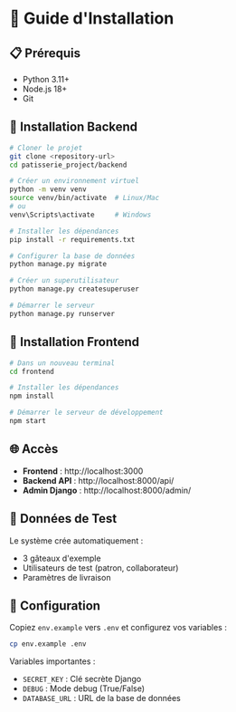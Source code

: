 # 🚀 Guide d'Installation

## 📋 Prérequis

- Python 3.11+
- Node.js 18+
- Git

## 🔧 Installation Backend

```bash
# Cloner le projet
git clone <repository-url>
cd patisserie_project/backend

# Créer un environnement virtuel
python -m venv venv
source venv/bin/activate  # Linux/Mac
# ou
venv\Scripts\activate     # Windows

# Installer les dépendances
pip install -r requirements.txt

# Configurer la base de données
python manage.py migrate

# Créer un superutilisateur
python manage.py createsuperuser

# Démarrer le serveur
python manage.py runserver
```

## 🎨 Installation Frontend

```bash
# Dans un nouveau terminal
cd frontend

# Installer les dépendances
npm install

# Démarrer le serveur de développement
npm start
```

## 🌐 Accès

- **Frontend** : http://localhost:3000
- **Backend API** : http://localhost:8000/api/
- **Admin Django** : http://localhost:8000/admin/

## 🧪 Données de Test

Le système crée automatiquement :
- 3 gâteaux d'exemple
- Utilisateurs de test (patron, collaborateur)
- Paramètres de livraison

## 🔧 Configuration

Copiez `env.example` vers `.env` et configurez vos variables :

```bash
cp env.example .env
```

Variables importantes :
- `SECRET_KEY` : Clé secrète Django
- `DEBUG` : Mode debug (True/False)
- `DATABASE_URL` : URL de la base de données

